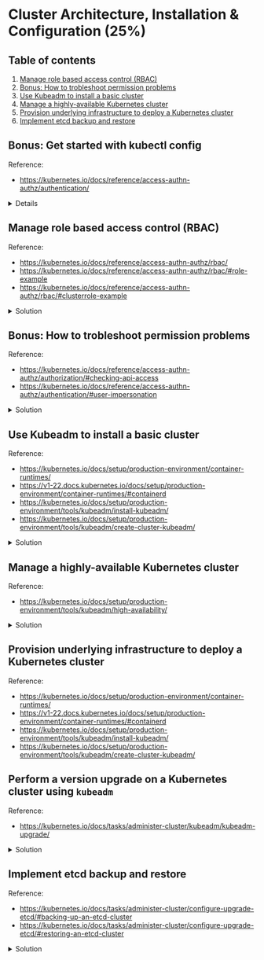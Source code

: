 # Cluster Architecture, Installation & Configuration (25%)

## Table of contents
1. [Manage role based access control (RBAC)](#manage-role-based-access-control-rbac)
1. [Bonus: How to trobleshoot permission problems](#bonus-how-to-trobleshoot-permission-problems)
1. [Use Kubeadm to install a basic cluster](#use-kubeadm-to-install-a-basic-cluster)
1. [Manage a highly-available Kubernetes cluster](#manage-a-highly-available-kubernetes-cluster)
1. [Provision underlying infrastructure to deploy a Kubernetes cluster](#provision-underlying-infrastructure-to-deploy-a-kubernetes-cluster)
1. [Implement etcd backup and restore](#implement-etcd-backup-and-restore)

## Bonus: Get started with kubectl config
Reference: 
- https://kubernetes.io/docs/reference/access-authn-authz/authentication/

<details>

When interacting with Kubernetes clusters using `kubectl` tool, it is required to configure it first with information about the who is accessing the cluster (`kubectl config get-credentials`) and where is the cluster hosted (`kubectl config get-clusters`). Binding these two pieces for information together and you have a context (`kubectl config get-context`).

When provisioning a cluster with `kubeadm`, it generates a `.kube` file that contains a admin user, the recently created cluster and a default context. 

The following commands assumes there is a basic cluster running on the instance. The following commands creates a new user certificate and key to be used on a kubectl context
```bash
# Create a key
openssl genrsa -out tiago.key 2048

# Create user CSR
# Kubernetes uses what is inside Organization as user group information
# In this case, the user tiago belongs to "administrators" and "users" groups
openssl req -new -key tiago.key -out tiago.csr -subj "/CN=tiago/O=administrators/O=users"

# Approve the CSR
sudo openssl x509 -req -in tiago.csr -CA /etc/kubernetes/pki/ca.crt -CAkey /etc/kubernetes/pki/ca.key -CAcreateserial -out tiago.crt -days 500

# Create kubectl credential
kubectl config set-credentials tiago --client-certificate=/home/tiago/tiago.crt --client-key=/home/iago/tiago.key
# Create kubectl context using the new user and the existing cluster
kubectl config set-context tiago@kubernetes --cluster=kubernetes --user=tiago

# Let's all available contexts
kubectl config get-contexts

# Output
# CURRENT   NAME                          CLUSTER      AUTHINFO           NAMESPACE
# *         kubernetes-admin@kubernetes   kubernetes   kubernetes-admin
#           tiago@kubernetes              kubernetes   tiago

# Let's switch to the recently created context
kubectl config use-context tiago@kubernetes

# Try listing all pods (it will fail, as the user does not have any permissions assigned)
kubectl get pods

# Output
# Error from server (Forbidden): pods is forbidden: User "tiago" cannot list resource "pods" in API group "" in the namespace "default"
```

Once the new user and the contexts are created, we can proceed to the next section in order to assign permissions.

</details>

## Manage role based access control (RBAC)
Reference: 
- https://kubernetes.io/docs/reference/access-authn-authz/rbac/
- https://kubernetes.io/docs/reference/access-authn-authz/rbac/#role-example
- https://kubernetes.io/docs/reference/access-authn-authz/rbac/#clusterrole-example

<details>
<summary>Solution</summary>

Role-based access (RBAC) is a method of regulating access to computer or network resources based on the roles of individual users within your organization.

It allows fine grain access permissions to users, groups or service accounts within your cluster.

`Role` and `ClusterRole` contains rules that represents a set of permissions (e.g. get a list of pods of a namamespace, or get a list all the nodes of a cluster)

`RoleBinding` and `ClusterRoleBinding` associates permissions defined in a Role/ClusterRole to a list of subjects (users, groups or service accounts).

### Create a Role and associate it with a RoleBinding
1. Create a namespace to be used in the Role and RoleBinding
```
kubectl create namespace development
```

1. Create a `Role` and `RoleBinding` to a specific namespace 
```yaml
apiVersion: rbac.authorization.k8s.io/v1
kind: Role
metadata:
  namespace: development
  name: pod-reader
rules:
- apiGroups: [""] # "" indicates the core API group
  resources: ["pods"]
  verbs: ["get", "watch", "list"]
---
apiVersion: rbac.authorization.k8s.io/v1
# This role binding allows "tiago" to read pods in the "development" namespace.
# You need to already have a Role named "pod-reader" in that namespace.
kind: RoleBinding
metadata:
  namespace: development
  name: read-pods
subjects:
# You can specify more than one "subject"
- kind: User
  name: tiago # "name" is case sensitive
  apiGroup: rbac.authorization.k8s.io
roleRef:
  # "roleRef" specifies the binding to a Role / ClusterRole
  kind: Role #this must be Role or ClusterRole
  name: pod-reader # this must match the name of the Role or ClusterRole you wish to bind to
  apiGroup: rbac.authorization.k8s.io
```

1. It's also possible to execute the same command above in an imperative way
```
kubectl create role pod-reader --verb=get --verb=list --verb=watch --resource=pods

kubectl create rolebinding read-pods --user=tiago --role=pod-reader --namespace=development
```

### Create a ClusterRole and associate it with a ClusterRoleBinding
1. Create the `ClusterRole` and `ClusterRoleBinding` to a cluster-wide resource
```yaml
apiVersion: rbac.authorization.k8s.io/v1
kind: ClusterRole
metadata:
  # "namespace" omitted since ClusterRoles are not namespaced
  name: nodes-reader
rules:
- apiGroups: [""]
  # at the HTTP level, the name of the resource for accessing Node
  # objects is "nodes"
  resources: ["nodes"]
  verbs: ["get", "watch", "list"]
---
apiVersion: rbac.authorization.k8s.io/v1
kind: ClusterRoleBinding
metadata:
  name: nodes-reader
subjects:
- kind: User
  name: tiago
roleRef:
  kind: ClusterRole
  name: nodes-reader
  apiGroup: rbac.authorization.k8s.io
```

1. It's also possible to execute the same command above in an imperative way
```
kubectl create clusterrole nodes-reader --verb=get --verb=list --verb=watch --resource=nodes

kubectl create clusterrolebinding nodes-reader --user=tiago --clusterrole=nodes-reader
```

</details>

## Bonus: How to trobleshoot permission problems
Reference: 
- https://kubernetes.io/docs/reference/access-authn-authz/authorization/#checking-api-access
- https://kubernetes.io/docs/reference/access-authn-authz/authentication/#user-impersonation

<details>
<summary>Solution</summary>

When requiring to troubleshoot permission issues with User/Group/ServiceAccount, it's possible to use the following `kubectl auth can-i` command to help you:
```bash
kubectl auth can-i <VERB> <RESOURCE> --as=<USER/SERVICEACCOUNT>

# Example
kubectl auth can-i list pods --as=tiago --namespace=development
# Should retun: yes

kubectl auth can-i list pods --as=john --namespace=development
# Should retun: no
```

You can list all permissions a user might have:
```bash
# List specific namespace permissions for a user
kubectl auth can-i --list --as=tiago --namespace=development

# List specific namespace permissions for a user
kubectl auth can-i --list --as=tiago --namespace=development
```

Cluster administrators also can run `kubectl` commands impersonating other users using parameter `--as=<USER/SERVICEACCOUNT>`:
```bash
# Should return list of pods
kubectl get pods --namespace development --as=tiago

# Should return an error
kubectl get pods --namespace development --as=john
# Output: Error from server (Forbidden): pods is forbidden: User "john" cannot list resource "pods" in API group "" in the namespace "development"
```
</details>

## Use Kubeadm to install a basic cluster
Reference:
- https://kubernetes.io/docs/setup/production-environment/container-runtimes/
- https://v1-22.docs.kubernetes.io/docs/setup/production-environment/container-runtimes/#containerd
- https://kubernetes.io/docs/setup/production-environment/tools/kubeadm/install-kubeadm/
- https://kubernetes.io/docs/setup/production-environment/tools/kubeadm/create-cluster-kubeadm/

<details>
<summary>Solution</summary>

For creating a cluster using `kubeadm`, you basically have to use the reference material, first installing a container runtime, then installing and configuring the other components: `kubeadm`, `kubelet` and `kubectl` (optional) 

The following steps are an summary of the steps described on the reference section.

### (Control/Worker) Disable swap
```bash
# Disable swap immediately
sudo swapoff -a

# Open /etc/fstab with vim and comment swap
sudo vim /etc/fstab
## comment line by adding a # in front of line
## /swap.img       none    swap    sw      0       0
## #/swap.img       none    swap    sw      0       0
## :wq to save and quit
```

### (Control/Worker) Install container runtime: `containerd`
- Apply common settings for Kubernetes nodes on Linux
```bash
# Load `overlay` and `bt_netfilter` Linux modules during startup
cat <<EOF | sudo tee /etc/modules-load.d/k8s.conf
overlay
br_netfilter
EOF

# Load them immediately 
sudo modprobe overlay
sudo modprobe br_netfilter

# sysctl params required by setup, params persist across reboots
cat <<EOF | sudo tee /etc/sysctl.d/k8s.conf
net.bridge.bridge-nf-call-iptables  = 1
net.bridge.bridge-nf-call-ip6tables = 1
net.ipv4.ip_forward                 = 1
EOF

# Apply sysctl params without reboot
sudo sysctl --system
```

- Install `containerd` container runtime:
```bash
# Install `containerd` using package manager
sudo apt-get update && sudo apt-get install -y containerd

# Create containerd configuration folder
sudo mkdir -p /etc/containerd

# Generate default containerd configuration and save to the newly created default file
sudo containerd config default | sudo tee /etc/containerd/config.toml

# Restart containerd to ensure new configuration file usage
sudo systemctl restart containerd
```

### (Control/Worker) Install Kubernetes components
```bash
# Update the apt package index and install packages needed to use the Kubernetes apt repository
sudo apt-get update
sudo apt-get install -y apt-transport-https ca-certificates curl

# Download the Google Cloud public signing key
sudo curl -fsSLo /usr/share/keyrings/kubernetes-archive-keyring.gpg https://packages.cloud.google.com/apt/doc/apt-key.gpg

# Add the Kubernetes apt repository
echo "deb [signed-by=/usr/share/keyrings/kubernetes-archive-keyring.gpg] https://apt.kubernetes.io/ kubernetes-xenial main" | sudo tee /etc/apt/sources.list.d/kubernetes.list

# Update apt package index, install kubelet, kubeadm and kubectl, and pin their version:
sudo apt-get update
# You can install a version specific by adding the version on every component
# sudo apt-get install -y kubelet=1.23.0-00 kubeadm=1.23.0-00 kubectl=1.23.0-00
sudo apt-get install -y kubelet kubeadm kubectl
sudo apt-mark hold kubelet kubeadm kubectl
```

### Control plane setup (single node)
1. Initialize the cluster
```bash
# Because we are going to use flannel as CNI, using the default pod CIDR from flannel
# See: https://github.com/flannel-io/flannel#deploying-flannel-manually
sudo kubeadm init --pod-network-cidr 10.244.0.0/16
```

1. Configure `kubectl` on control plane node:
```bash
mkdir -p $HOME/.kube
sudo cp -i /etc/kubernetes/admin.conf $HOME/.kube/config
sudo chown $(id -u):$(id -g) $HOME/.kube/config
```

### Worker node setup
1. The control plane node `kubeadm init` should have created a `kubeadm join` command that contains the credentials to add a worker node. If required, you can recreate the token, as it has a expiration date on it.
```bash
kubeadm token create --print-join-command
```

1. Use the output from the previous command to join worker nodes into the cluster:
```bash
kubeadm join <control-plane-host>:<control-plane-port> --token <token> --discovery-token-ca-cert-hash sha256:<hash>
```
</details>

## Manage a highly-available Kubernetes cluster
Reference:
- https://kubernetes.io/docs/setup/production-environment/tools/kubeadm/high-availability/

<details>
<summary>Solution</summary>

If you want to provision a highly available Kubernetes cluster, there are few considerations to make before you preceed, as described on the kubernetes.io reference above (for example: stacked etcd, external etcd, load balancer)

The following steps are using a stacked etcd configuration, and using another instance as load balancer running NGINX

This tutorial uses the following configuration:
- 1x load balancer instance
- 3x control plane instances
- 2x worker instances

Configure the control plane and worker instances using steps from the previous tutorial:
1. [Disable swap](#controlworker-disable-swap)
1. [Install container runtime: `containerd`](#controlworker-install-container-runtime-containerd)
1. [Install Kubernetes components](#controlworker-install-kubernetes-components)

### Setup load balancer
```bash
# Install nginx using package manager
sudo apt-get install -y nginx

# Enable nginx daemon
sudo systemctl enable nginx

# Create folder for the load balancer configuration
sudo mkdir -p /etc/nginx/tcpconf.d

# Edit nginx configuration to include our custom configuration
sudo vi /etc/nginx/nginx.conf

# Add the following to the end of nginx.conf:
# include /etc/nginx/tcpconf.d/*;

# Set up some environment variables for the lead balancer config file:
# The commands below is considering the control planes IP address, 
# but it can be configured to use hostname if you have it configured on your DNS
CONTROL_PLANE_1=<controller 1 private ip/DNS adress>
CONTROL_PLANE_2=<controller 2 private ip/DNS adress>
CONTROL_PLANE_3=<controller 3 private ip/DNS adress>

# Create the load balancer nginx config file:
cat << EOF | sudo tee /etc/nginx/tcpconf.d/kubernetes.conf
stream {
    upstream kubernetes {
        server $CONTROL_PLANE_1:6443;
        server $CONTROL_PLANE_2:6443;
        server $CONTROL_PLANE_3:6443;
    }

    server {
        listen 6443;
        listen 443;
        proxy_pass kubernetes;
    }
}
EOF

# Reload the nginx configuration
sudo nginx -s reload

# You can verify that the load balancer is working like so (once control planes configured):
curl -k https://localhost:6443/version
```

### Control plane setup (multi node)
Run the following command on one of the control plane nodes:
```bash
# Replace LOAD_BALANCER_DNS with the DNS address (or an IP address) from the instance configured on the last step
sudo kubeadm init --control-plane-endpoint "LOAD_BALANCER_DNS:6443" --upload-certs
```

The output should look similar to:
```
You can now join any number of control-plane node by running the following command on each as a root:
    kubeadm join 192.168.0.200:6443 --token 9vr73a.a8uxyaju799qwdjv --discovery-token-ca-cert-hash sha256:7c2e69131a36ae2a042a339b33381c6d0d43887e2de83720eff5359e26aec866 --control-plane --certificate-key f8902e114ef118304e561c3ecd4d0b543adc226b7a07f675f56564185ffe0c07

Please note that the certificate-key gives access to cluster sensitive data, keep it secret!
As a safeguard, uploaded-certs will be deleted in two hours; If necessary, you can use kubeadm init phase upload-certs to reload certs afterward.

Then you can join any number of worker nodes by running the following on each as root:
    kubeadm join 192.168.0.200:6443 --token 9vr73a.a8uxyaju799qwdjv --discovery-token-ca-cert-hash sha256:7c2e69131a36ae2a042a339b33381c6d0d43887e2de83720eff5359e26aec866
```

Use the printed commands to join any control plane or worker node into the cluster.
</details>


## Provision underlying infrastructure to deploy a Kubernetes cluster
Reference:
- https://kubernetes.io/docs/setup/production-environment/container-runtimes/
- https://v1-22.docs.kubernetes.io/docs/setup/production-environment/container-runtimes/#containerd
- https://kubernetes.io/docs/setup/production-environment/tools/kubeadm/install-kubeadm/
- https://kubernetes.io/docs/setup/production-environment/tools/kubeadm/create-cluster-kubeadm/

## Perform a version upgrade on a Kubernetes cluster using `kubeadm`
Reference:
- https://kubernetes.io/docs/tasks/administer-cluster/kubeadm/kubeadm-upgrade/

<details>
<summary>Solution</summary>

For upgrading a cluster, you should use the reference material and follow the steps. 

The following steps are based on a highly available cluster described on the previous objectives.

### (Control) For the first control plane upgrade
```bash
# replace x in 1.23.x-00 with the latest patch version
sudo apt-mark unhold kubeadm && \
sudo apt-get update && \
sudo apt-get install -y kubeadm=1.23.6-00 && \
sudo apt-mark hold kubeadm

# verify the upgrade plan
sudo kubeadm upgrade plan

# upgrade the node
sudo kubeadm upgrade node
```

### (Control) For all other control plane nodes
```bash
# replace x in 1.23.x-00 with the latest patch version
sudo apt-mark unhold kubeadm && \
sudo apt-get update && \
sudo apt-get install -y kubeadm=1.23.6-00 && \
sudo apt-mark hold kubeadm

# verify the upgrade plan
sudo kubeadm upgrade plan

# upgrade to the selected version
sudo kubeadm upgrade apply v1.23.6
```

### (Control) Upgrade `kubelet` and `kubectl`
```bash
# replace <node-to-drain> with the name of your node you are draining
kubectl drain <node-to-drain> --ignore-daemonsets

# upgrade the components
sudo apt-mark unhold kubelet kubectl && \
sudo apt-get update && \
sudo apt-get install -y kubelet=1.23.6-00 kubectl=1.23.6-00 && \
sudo apt-mark hold kubelet kubectl

# restart `kubelet`
sudo systemctl daemon-reload
sudo systemctl restart kubelet

# uncordon the node
kubectl uncordon <node-to-drain>
```

### (Worker) Worker node upgrade
```bash
# replace x in 1.23.x-00 with the latest patch version
sudo apt-mark unhold kubeadm && \
sudo apt-get update && \
sudo apt-get install -y kubeadm=1.23.6-00 && \
sudo apt-mark hold kubeadm

# verify the upgrade plan
sudo kubeadm upgrade plan

# upgrade to the selected version
sudo kubeadm upgrade apply v1.23.6

# replace <node-to-drain> with the name of your node you are draining
kubectl drain <node-to-drain> --ignore-daemonsets

# upgrade the components
sudo apt-mark unhold kubelet kubectl && \
sudo apt-get update && \
sudo apt-get install -y kubelet=1.23.6-00 kubectl=1.23.6-00 && \
sudo apt-mark hold kubelet kubectl

# restart `kubelet`
sudo systemctl daemon-reload
sudo systemctl restart kubelet

# uncordon the node
kubectl uncordon <node-to-drain>
```
</details>

## Implement etcd backup and restore
Reference:
- https://kubernetes.io/docs/tasks/administer-cluster/configure-upgrade-etcd/#backing-up-an-etcd-cluster
- https://kubernetes.io/docs/tasks/administer-cluster/configure-upgrade-etcd/#restoring-an-etcd-cluster

<details>
<summary>Solution</summary>

The following steps are for a stacked HA Kubernetes cluster, with stacked `etcd`. For external `etcd` setup, the commands might be different.

### Implement etcd backup

- To get a backup of `etcd`, you will first need to get the `etcdctl` command line client.

You can get the package using:
```bash
sudo apt install etcd-client
``` 

- To use the `etcdctl` on your cluster, you will need to get all nodes IP addresses, as well as the path for certificates and the certificate key being used by `etcd`. 

```bash
# Get the nodes IP addresses
kubectl get pods -n kube-system -o wide | grep etcd

# Print the pod definition for `etcd`, we will need some of the parameters.
sudo cat /etc/kubernetes/manifests/etcd.yaml
```

- To get started with `etcdctl`, we can get the list of members of the cluster:
```bash
# The --endpoints can be extracted from the etcd pods
# --cacert matches the etcd pod definition --trusted-ca-file=" parameter
# --cert matches the etcd pod definition "--cert-file=" parameter
# --key matches the etcd pod definition "--key-file=" parameter

sudo ETCDCTL_API=3 etcdctl \
--endpoints=https://192.168.1.14:2379,https://192.168.1.17:2379,https://192.168.1.18:2379 \
--cacert=/etc/kubernetes/pki/etcd/ca.crt \
--cert=/etc/kubernetes/pki/etcd/server.crt \
--key=/etc/kubernetes/pki/etcd/server.key \
member list --write-out table

# It should output something like this:
# +------------------+---------+---------------+---------------------------+---------------------------+
# |        ID        | STATUS  |     NAME      |        PEER ADDRS         |       CLIENT ADDRS        |
# +------------------+---------+---------------+---------------------------+---------------------------+
# | 5997140dfeb3820d | started |   k8s-control | https://192.168.1.14:2380 | https://192.168.1.14:2379 |
# | 715ce16910f037a8 | started | k8s-control-2 | https://192.168.1.17:2380 | https://192.168.1.17:2379 |
# | 8cfeffbdc61e61cb | started | k8s-control-3 | https://192.168.1.18:2380 | https://192.168.1.18:2379 |
# +------------------+---------+---------------+---------------------------+---------------------------+
```

- To perform the backup, just change the arguments
```bash
sudo ETCDCTL_API=3 etcdctl \
--endpoints=https://192.168.1.14:2379,https://192.168.1.17:2379,https://192.168.1.18:2379 \
--cacert=/etc/kubernetes/pki/etcd/ca.crt \
--cert=/etc/kubernetes/pki/etcd/server.crt \
--key=/etc/kubernetes/pki/etcd/server.key \
snapshot save ~/etcd_backup.db
```

### Implement etcd restore
When we perform etcd restore, it will create create new etcd data directories. All members should restore the same snapshot.

- First, you have to copy the backup file from the node it was taken and copy on all other control plane nodes:
```bash
# make sure to replace the username and node names
# copy to node 2
scp ~/etcd_backup.db administrator@k8s-control-2:~/etcd_backup.db

# copy to node 3
scp ~/etcd_backup.db administrator@k8s-control-3:~/etcd_backup.db
```

- To perform the restore using the backup file previously created:
```bash
# SSH into node 1
# Perform a restore on node 1
sudo ETCDCTL_API=3 etcdctl \
--cacert=/etc/kubernetes/pki/etcd/ca.crt \
--cert=/etc/kubernetes/pki/etcd/server.crt \
--key=/etc/kubernetes/pki/etcd/server.key \
snapshot restore ~/etcd_backup.db \
--name=k8s-control \
--initial-cluster k8s-control=https://192.168.1.14:2380,k8s-control-2=https://192.168.1.17:2380,k8s-control-3=https://192.168.1.18:2380 \
--initial-cluster-token etcd-cluster-140622 \
--initial-advertise-peer-urls https://192.168.1.14:2380 \
--data-dir=/var/lib/etcd_restore

# SSH into node 2
# Perform a restore on node 2
sudo ETCDCTL_API=3 etcdctl \
--cacert=/etc/kubernetes/pki/etcd/ca.crt \
--cert=/etc/kubernetes/pki/etcd/server.crt \
--key=/etc/kubernetes/pki/etcd/server.key \
snapshot restore ~/etcd_backup.db \
--name=k8s-control-2 \
--initial-cluster k8s-control=https://192.168.1.14:2380,k8s-control-2=https://192.168.1.17:2380,k8s-control-3=https://192.168.1.18:2380 \
--initial-cluster-token etcd-cluster-140622 \
--initial-advertise-peer-urls https://192.168.1.17:2380 \
--data-dir=/var/lib/etcd_restore

# SSH into node 3
# Perform a restore on node 3
sudo ETCDCTL_API=3 etcdctl \
--cacert=/etc/kubernetes/pki/etcd/ca.crt \
--cert=/etc/kubernetes/pki/etcd/server.crt \
--key=/etc/kubernetes/pki/etcd/server.key \
snapshot restore ~/etcd_backup.db \
--name=k8s-control-3 \
--initial-cluster k8s-control=https://192.168.1.14:2380,k8s-control-2=https://192.168.1.17:2380,k8s-control-3=https://192.168.1.18:2380 \
--initial-cluster-token etcd-cluster-140622 \
--initial-advertise-peer-urls https://192.168.1.18:2380 \
--data-dir=/var/lib/etcd_restore
```

- We need to stop all API Server and etcd pods to replace etcd's data directory. We will do this by removing the static pods manifest on each control plane node. This action will make kubelet stop the pods. Execute the commands on each control plane node:
```bash
# Create a tmp folder and move all manifests there.
mkdir /tmp/kubernetes-manifests/
sudo mv /etc/kubernetes/manifests/*.yaml /tmp/kubernetes-manifests/
```

- Lets create a backup from the last etcd data directory and replace with the restored one. Execute the commands on each control plane node:
```bash
# Create a backup folder and lets rename the restored etcd into the /var/lib/etcd
sudo mv /var/lib/etcd /var/lib/etcd.bak
sudo mv /var/lib/etcd_restore /var/lib/etcd
```

- Now we move the static pods manifests back to the Kubernetes folder. Execute the commands on each control plane node:
```bash
# Create a tmp folder and move all manifests there.
sudo mv /tmp/kubernetes-manifests/*.yaml /etc/kubernetes/manifests/
```
</details>
